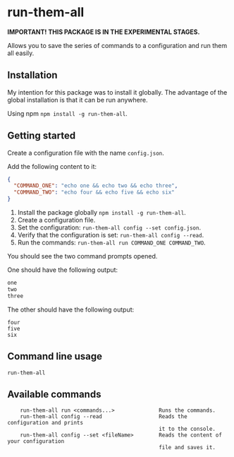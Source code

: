 # run-them-all

**IMPORTANT! THIS PACKAGE IS IN THE EXPERIMENTAL STAGES.**

Allows you to save the series of commands to a configuration and run them all easily.

## Installation

My intention for this package was to install it globally.
The advantage of the global installation is that it can be run anywhere.

Using npm `npm install -g run-them-all`.

## Getting started

Create a configuration file with the name `config.json`.

Add the following content to it:

```json
{
  "COMMAND_ONE": "echo one && echo two && echo three",
  "COMMAND_TWO": "echo four && echo five && echo six"
}
```

1. Install the package globally `npm install -g run-them-all`.
2. Create a configuration file.
3. Set the configuration: `run-them-all config --set config.json`.
4. Verify that the configuration is set: `run-them-all config --read`.
5. Run the commands: `run-them-all run COMMAND_ONE COMMAND_TWO`.

You should see the two command prompts opened.

One should have the following output:

```cmd
one
two
three
```

The other should have the following output:

```
four
five
six
```

## Command line usage

```
run-them-all
```

## Available commands

```
    run-them-all run <commands...>              Runs the commands.
    run-them-all config --read                  Reads the configuration and prints
                                                it to the console.
    run-them-all config --set <fileName>        Reads the content of your configuration
                                                file and saves it.
```
